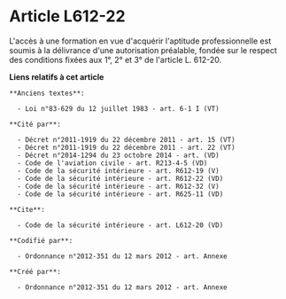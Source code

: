 # Article L612-22

L'accès à une formation en vue d'acquérir l'aptitude professionnelle est soumis à la délivrance d'une autorisation préalable,
fondée sur le respect des conditions fixées aux 1°, 2° et 3° de l'article L. 612-20.

**Liens relatifs à cet article**

	**Anciens textes**:

	  - Loi n°83-629 du 12 juillet 1983 - art. 6-1 I (VT)

	**Cité par**:

	  - Décret n°2011-1919 du 22 décembre 2011 - art. 15 (VT)
	  - Décret n°2011-1919 du 22 décembre 2011 - art. 22 (VT)
	  - Décret n°2014-1294 du 23 octobre 2014 - art. (VD)
	  - Code de l'aviation civile - art. R213-4-5 (VD)
	  - Code de la sécurité intérieure - art. R612-19 (V)
	  - Code de la sécurité intérieure - art. R612-22 (VD)
	  - Code de la sécurité intérieure - art. R612-32 (V)
	  - Code de la sécurité intérieure - art. R625-11 (VD)

	**Cite**:

	  - Code de la sécurité intérieure - art. L612-20 (VD)

	**Codifié par**:

	  - Ordonnance n°2012-351 du 12 mars 2012 - art. Annexe

	**Créé par**:

	  - Ordonnance n°2012-351 du 12 mars 2012 - art. Annexe
